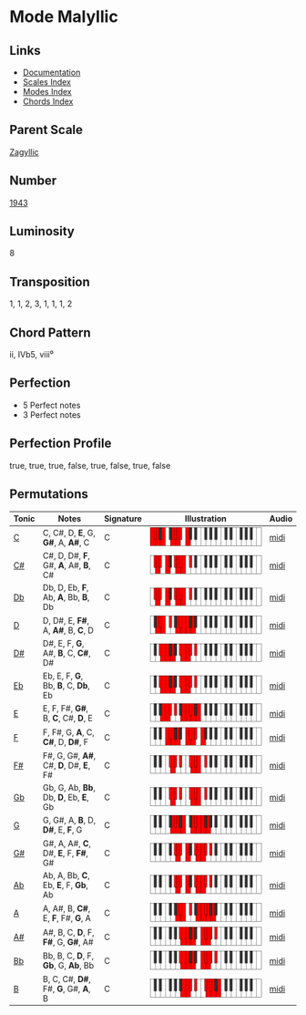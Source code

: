 # Mode Malyllic

## Links

- [Documentation](README.md)
- [Scales Index](Scales.md)
- [Modes Index](Modes.md)
- [Chords Index](Chords.md)

## Parent Scale

[Zagyllic](ScaleZagyllic.md)

## Number

[1943](https://ianring.com/musictheory/scales/1943)

## Luminosity

8

## Transposition

1, 1, 2, 3, 1, 1, 1, 2

## Chord Pattern

ii, IVb5, viii⁰

## Perfection

- 5 Perfect notes
- 3 Perfect notes

## Perfection Profile

true, true, true, false, true, false, true, false

## Permutations

| Tonic | Notes | Signature | Illustration | Audio |
|-------|-------|-----------|--------------|-------|
| [C](ModeCNaturalMalyllic.md) | C, C#, D, **E**, G, **G#**, A, **A#**, C | C | ![CNaturalMalyllic](ModeCNaturalMalyllic.png) | [midi](https://github.com/edipermadi/music/blob/main/docs/ModeCNaturalMalyllic.mid?raw=true) |
| [C#](ModeCSharpMalyllic.md) | C#, D, D#, **F**, G#, **A**, A#, **B**, C# | C | ![CSharpMalyllic](ModeCSharpMalyllic.png) | [midi](https://github.com/edipermadi/music/blob/main/docs/ModeCSharpMalyllic.mid?raw=true) |
| [Db](ModeDFlatMalyllic.md) | Db, D, Eb, **F**, Ab, **A**, Bb, **B**, Db | C | ![DFlatMalyllic](ModeDFlatMalyllic.png) | [midi](https://github.com/edipermadi/music/blob/main/docs/ModeDFlatMalyllic.mid?raw=true) |
| [D](ModeDNaturalMalyllic.md) | D, D#, E, **F#**, A, **A#**, B, **C**, D | C | ![DNaturalMalyllic](ModeDNaturalMalyllic.png) | [midi](https://github.com/edipermadi/music/blob/main/docs/ModeDNaturalMalyllic.mid?raw=true) |
| [D#](ModeDSharpMalyllic.md) | D#, E, F, **G**, A#, **B**, C, **C#**, D# | C | ![DSharpMalyllic](ModeDSharpMalyllic.png) | [midi](https://github.com/edipermadi/music/blob/main/docs/ModeDSharpMalyllic.mid?raw=true) |
| [Eb](ModeEFlatMalyllic.md) | Eb, E, F, **G**, Bb, **B**, C, **Db**, Eb | C | ![EFlatMalyllic](ModeEFlatMalyllic.png) | [midi](https://github.com/edipermadi/music/blob/main/docs/ModeEFlatMalyllic.mid?raw=true) |
| [E](ModeENaturalMalyllic.md) | E, F, F#, **G#**, B, **C**, C#, **D**, E | C | ![ENaturalMalyllic](ModeENaturalMalyllic.png) | [midi](https://github.com/edipermadi/music/blob/main/docs/ModeENaturalMalyllic.mid?raw=true) |
| [F](ModeFNaturalMalyllic.md) | F, F#, G, **A**, C, **C#**, D, **D#**, F | C | ![FNaturalMalyllic](ModeFNaturalMalyllic.png) | [midi](https://github.com/edipermadi/music/blob/main/docs/ModeFNaturalMalyllic.mid?raw=true) |
| [F#](ModeFSharpMalyllic.md) | F#, G, G#, **A#**, C#, **D**, D#, **E**, F# | C | ![FSharpMalyllic](ModeFSharpMalyllic.png) | [midi](https://github.com/edipermadi/music/blob/main/docs/ModeFSharpMalyllic.mid?raw=true) |
| [Gb](ModeGFlatMalyllic.md) | Gb, G, Ab, **Bb**, Db, **D**, Eb, **E**, Gb | C | ![GFlatMalyllic](ModeGFlatMalyllic.png) | [midi](https://github.com/edipermadi/music/blob/main/docs/ModeGFlatMalyllic.mid?raw=true) |
| [G](ModeGNaturalMalyllic.md) | G, G#, A, **B**, D, **D#**, E, **F**, G | C | ![GNaturalMalyllic](ModeGNaturalMalyllic.png) | [midi](https://github.com/edipermadi/music/blob/main/docs/ModeGNaturalMalyllic.mid?raw=true) |
| [G#](ModeGSharpMalyllic.md) | G#, A, A#, **C**, D#, **E**, F, **F#**, G# | C | ![GSharpMalyllic](ModeGSharpMalyllic.png) | [midi](https://github.com/edipermadi/music/blob/main/docs/ModeGSharpMalyllic.mid?raw=true) |
| [Ab](ModeAFlatMalyllic.md) | Ab, A, Bb, **C**, Eb, **E**, F, **Gb**, Ab | C | ![AFlatMalyllic](ModeAFlatMalyllic.png) | [midi](https://github.com/edipermadi/music/blob/main/docs/ModeAFlatMalyllic.mid?raw=true) |
| [A](ModeANaturalMalyllic.md) | A, A#, B, **C#**, E, **F**, F#, **G**, A | C | ![ANaturalMalyllic](ModeANaturalMalyllic.png) | [midi](https://github.com/edipermadi/music/blob/main/docs/ModeANaturalMalyllic.mid?raw=true) |
| [A#](ModeASharpMalyllic.md) | A#, B, C, **D**, F, **F#**, G, **G#**, A# | C | ![ASharpMalyllic](ModeASharpMalyllic.png) | [midi](https://github.com/edipermadi/music/blob/main/docs/ModeASharpMalyllic.mid?raw=true) |
| [Bb](ModeBFlatMalyllic.md) | Bb, B, C, **D**, F, **Gb**, G, **Ab**, Bb | C | ![BFlatMalyllic](ModeBFlatMalyllic.png) | [midi](https://github.com/edipermadi/music/blob/main/docs/ModeBFlatMalyllic.mid?raw=true) |
| [B](ModeBNaturalMalyllic.md) | B, C, C#, **D#**, F#, **G**, G#, **A**, B | C | ![BNaturalMalyllic](ModeBNaturalMalyllic.png) | [midi](https://github.com/edipermadi/music/blob/main/docs/ModeBNaturalMalyllic.mid?raw=true) |
